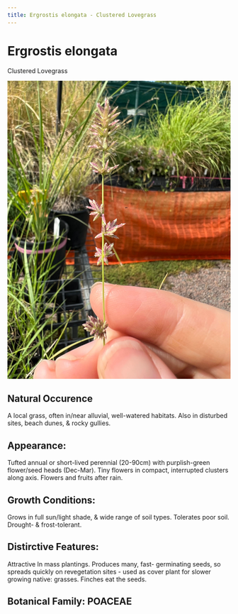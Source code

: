 ```yaml
---
title: Ergrostis elongata - Clustered Lovegrass
---
```


# Ergrostis elongata
Clustered Lovegrass

![Seed heads of clustered lovegrass.](/plants/images/eragrostis-elongata-IMG_7067.jpg)
## Natural Occurence
A local grass, often in/near alluvial, well-watered habitats. Also in disturbed sites, beach dunes, & rocky gullies.
## Appearance:
Tufted annual or short-lived perennial (20-90cm) with purplish-green flower/seed heads (Dec-Mar). Tiny flowers in compact, interrupted clusters along axis. Flowers and fruits after rain.
## Growth Conditions:
Grows in full sun/light shade, & wide range of soil types. Tolerates poor soil. Drought- & frost-tolerant.
## Distirctive Features: 
Attractive In mass plantings. Produces many, fast- germinating seeds, so spreads quickly on revegetation sites - used as cover plant for slower growing native: grasses. Finches eat the seeds. 
## Botanical Family: POACEAE

<div id="qrcode"></div>
<script src="{{ site.baseurl }}{% link assets/js/qrcode.js %}"> </script>
<script type="text/javascript">
new QRCode(document.getElementById("qrcode"), "https://ericlawrey.github.io/{{ site.baseurl }}/eragrostis-elongata");
</script>
